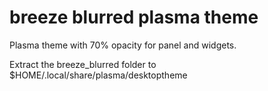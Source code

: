 # breeze blurred plasma theme
Plasma theme with 70% opacity for panel and widgets.

Extract the breeze_blurred folder to $HOME/.local/share/plasma/desktoptheme
